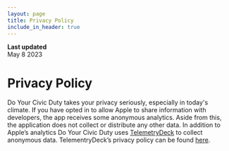 ```yaml
---
layout: page
title: Privacy Policy
include_in_header: true
---
```


**Last updated**  
May 8 2023

# Privacy Policy
Do Your Civic Duty takes your privacy seriously, especially in today's climate. If you have opted in to allow Apple to share information with developers, the app receives some anonymous analytics. Aside from this, the application does not collect or distribute any other data. In addition to Apple’s analytics Do Your Civic Duty uses [TelemetryDeck](https://telemetrydeck.com/) to collect anonymous data. TelementryDeck’s privacy policy can be found [here](https://telemetrydeck.com/privacy/). 
